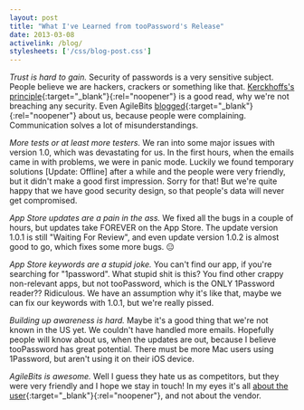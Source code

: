 ```yaml
---
layout: post
title: "What I've Learned from tooPassword's Release"
date: 2013-03-08
activelink: /blog/
stylesheets: ['/css/blog-post.css']
---
```

_Trust is hard to gain._ Security of passwords is a very sensitive subject. People believe we are hackers, crackers or something like that. [Kerckhoffs's principle][wp-kerckhoffs-principle]{:target="_blank"}{:rel="noopener"} is a good read, why we're not breaching any security. Even AgileBits [blogged][agilebits-blog]{:target="_blank"}{:rel="noopener"} about us, because people were complaining. Communication solves a lot of misunderstandings.

_More tests or at least more testers._ We ran into some major issues with version 1.0, which was devastating for us. In the first hours, when the emails came in with problems, we were in panic mode. Luckily we found temporary solutions [Update: Offline] after a while and the people were very friendly, but it didn't make a good first impression. Sorry for that! But we're quite happy that we have good security design, so that people's data will never get compromised.

_App Store updates are a pain in the ass._ We fixed all the bugs in a couple of hours, but updates take FOREVER on the App Store. The update version 1.0.1 is still "Waiting For Review", and even update version 1.0.2 is almost good to go, which fixes some more bugs. :expressionless:

_App Store keywords are a stupid joke._ You can't find our app, if you're searching for "1password". What stupid shit is this? You find other crappy non-relevant apps, but not tooPassword, which is the ONLY 1Password reader?? Ridiculous. We have an assumption why it's like that, maybe we can fix our keywords with 1.0.1, but we're really pissed.

_Building up awareness is hard._ Maybe it's a good thing that we're not known in the US yet. We couldn't have handled more emails. Hopefully people will know about us, when the updates are out, because I believe tooPassword has great potential. There must be more Mac users using 1Password, but aren't using it on their iOS device.

_AgileBits is awesome._ Well I guess they hate us as competitors, but they were very friendly and I hope we stay in touch! In my eyes it's all [about the user][wp-informational-self-determination]{:target="_blank"}{:rel="noopener"}, and not about the vendor.

[wp-kerckhoffs-principle]: https://en.wikipedia.org/wiki/Kerckhoffs%27s_principle "Wikipedia: &quot;Kerckhoffs's principle&quot;"
[agilebits-blog]: https://blog.agilebits.com/2013/03/06/you-have-secrets-we-dont-why-our-data-format-is-public/ "AgileBits Blog: &quot;You have secrets; we don't. Why our data format is public&quot;"
[wp-informational-self-determination]: https://en.wikipedia.org/wiki/Informational_self-determination "Wikipedia: &quot;Informational self-determination&quot;"

